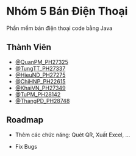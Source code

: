 
# Nhóm 5 Bán Điện Thoại

Phần mềm bán điện thoại code bằng Java


## Thành Viên

- [@QuanPM_PH27325](https://github.com/Nyaruko166-EDU)
- [@TungTT_PH27337](https://github.com/tungttph27337)
- [@HieuND_PH27275](https://github.com/hieundph27275)
- [@ChiHNP_PH22615](https://github.com/HoangChi123)
- [@KhaiVN_PH27349](https://github.com/VuNgocKhai)
- [@TuPM_PH28142](https://github.com/tupmph28142)
- [@ThangPD_PH28748](idk)

## Roadmap

- Thêm các chức năng: Quét QR, Xuất Excel, ...

- Fix Bugs

